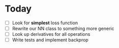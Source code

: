 # Today

* [ ] Look for **simplest** loss function
* [ ] Rewrite our NN class to something more generic
* [ ] Look up derivatives for all operations
* [ ] Write tests and implement backprop
